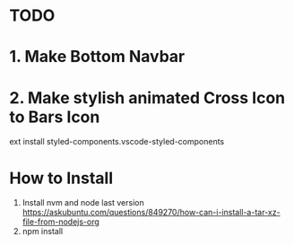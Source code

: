 # TODO
# 1. Make Bottom Navbar
# 2. Make stylish animated Cross Icon to Bars Icon
ext install styled-components.vscode-styled-components

# How to Install
1. Install nvm and node last version https://askubuntu.com/questions/849270/how-can-i-install-a-tar-xz-file-from-nodejs-org
2. npm install